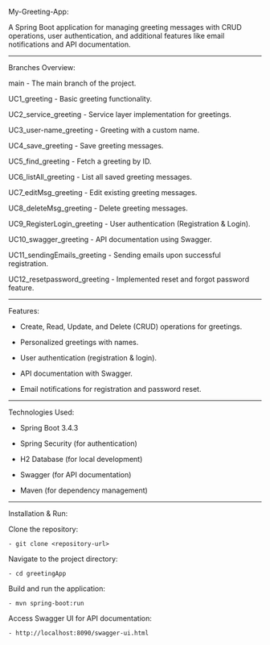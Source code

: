 ﻿My-Greeting-App:

A Spring Boot application for managing greeting messages with CRUD operations, user authentication, and additional features like email notifications and API documentation.

---

Branches Overview:


main - The main branch of the project.

UC1_greeting - Basic greeting functionality.

UC2_service_greeting - Service layer implementation for greetings.

UC3_user-name_greeting - Greeting with a custom name.

UC4_save_greeting - Save greeting messages.

UC5_find_greeting - Fetch a greeting by ID.

UC6_listAll_greeting - List all saved greeting messages.

UC7_editMsg_greeting - Edit existing greeting messages.

UC8_deleteMsg_greeting - Delete greeting messages.

UC9_RegisterLogin_greeting - User authentication (Registration & Login).

UC10_swagger_greeting - API documentation using Swagger.

UC11_sendingEmails_greeting - Sending emails upon successful registration.

UC12_resetpassword_greeting - Implemented reset and forgot password feature.


---


Features:


  - Create, Read, Update, and Delete (CRUD) operations for greetings.
  
  - Personalized greetings with names.
  
  - User authentication (registration & login).
  
  - API documentation with Swagger.
  
  - Email notifications for registration and password reset.


---


Technologies Used:

  - Spring Boot 3.4.3
  
  - Spring Security (for authentication)
  
  - H2 Database (for local development)
  
  - Swagger (for API documentation)
  
  - Maven (for dependency management)


---


Installation & Run:


  Clone the repository:
  
    - git clone <repository-url>
  
  Navigate to the project directory:
  
    - cd greetingApp
  
  Build and run the application:
  
    - mvn spring-boot:run
  
  Access Swagger UI for API documentation:
  
    - http://localhost:8090/swagger-ui.html
